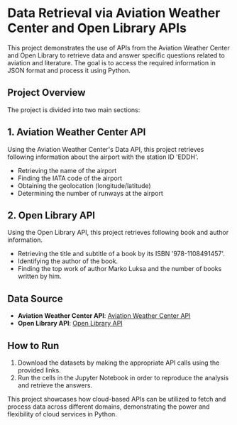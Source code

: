# Data Retrieval via Aviation Weather Center and Open Library APIs

This project demonstrates the use of APIs from the Aviation Weather Center and Open Library to retrieve data and answer specific questions related to aviation and literature. The goal is to access the required information in JSON format and process it using Python.

## Project Overview

The project is divided into two main sections:

## 1. Aviation Weather Center API

Using the Aviation Weather Center's Data API, this project retrieves following information about the airport with the station ID 'EDDH'. 

- Retrieving the name of the airport
- Finding the IATA code of the airport
- Obtaining the geolocation (longitude/latitude)
- Determining the number of runways at the airport

## 2. Open Library API

Using the Open Library API, this project retrieves following  book and author information.

- Retrieving the title and subtitle of a book by its ISBN '978-1108491457'.
- Identifying the author of the book.
- Finding the top work of author Marko Luksa and the number of books written by him.

## Data Source

- **Aviation Weather Center API**: [Aviation Weather Center API](https://aviationweather.gov/data/api/)
- **Open Library API**: [Open Library API](https://openlibrary.org/developers/api/)

## How to Run

1. Download the datasets by making the appropriate API calls using the provided links.
2. Run the cells in the Jupyter Notebook in order to reproduce the analysis and retrieve the answers.

This project showcases how cloud-based APIs can be utilized to fetch and process data across different domains, demonstrating the power and flexibility of cloud services in Python.
